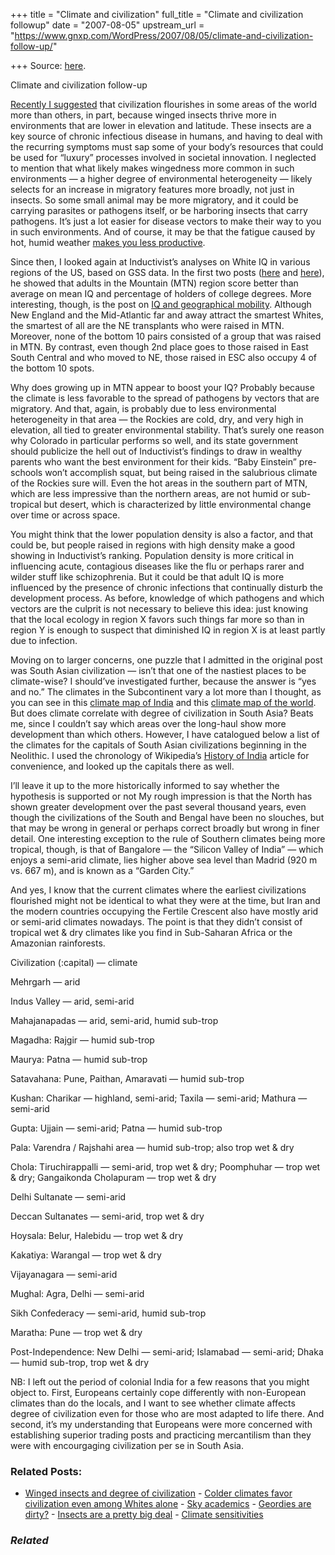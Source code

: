 +++
title = "Climate and civilization"
full_title = "Climate and civilization followup"
date = "2007-08-05"
upstream_url = "https://www.gnxp.com/WordPress/2007/08/05/climate-and-civilization-follow-up/"

+++
Source: [here](https://www.gnxp.com/WordPress/2007/08/05/climate-and-civilization-follow-up/).

Climate and civilization follow-up

[Recently I suggested](https://www.gnxp.com/blog/2007/06/winged-insects-and-degree-of.php) that civilization flourishes in some areas of the world more than others, in part, because winged insects thrive more in environments that are lower in elevation and latitude. These insects are a key source of chronic infectious disease in humans, and having to deal with the recurring symptoms must sap some of your body’s resources that could be used for “luxury” processes involved in societal innovation. I neglected to mention that what likely makes wingedness more common in such environments — a higher degree of environmental heterogeneity — likely selects for an increase in migratory features more broadly, not just in insects. So some small animal may be more migratory, and it could be carrying parasites or pathogens itself, or be harboring insects that carry pathogens. It’s just a lot easier for disease vectors to make their way to you in such environments. And of course, it may be that the fatigue caused by hot, humid weather [makes you less productive](https://www.gnxp.com/blog/2007/08/in-what-season-are-you-most-productive.php).

Since then, I looked again at Inductivist’s analyses on White IQ in various regions of the US, based on GSS data. In the first two posts ([here](https://inductivist.blogspot.com/2006/04/are-white-southerners-jus-plum.html) and [here](https://inductivist.blogspot.com/2007/02/looking-again-at-southern-intelligence.html)), he showed that adults in the Mountain (MTN) region score better than average on mean IQ and percentage of holders of college degrees. More interesting, though, is the post on [IQ and geographical mobility](https://inductivist.blogspot.com/2007/02/iq-and-residential-mobility-using.html). Although New England and the Mid-Atlantic far and away attract the smartest Whites, the smartest of all are the NE transplants who were raised in MTN. Moreover, none of the bottom 10 pairs consisted of a group that was raised in MTN. By contrast, even though 2nd place goes to those raised in East South Central and who moved to NE, those raised in ESC also occupy 4 of the bottom 10 spots.

Why does growing up in MTN appear to boost your IQ? Probably because the climate is less favorable to the spread of pathogens by vectors that are migratory. And that, again, is probably due to less environmental heterogeneity in that area — the Rockies are cold, dry, and very high in elevation, all tied to greater environmental stability. That’s surely one reason why Colorado in particular performs so well, and its state government should publicize the hell out of Inductivist’s findings to draw in wealthy parents who want the best environment for their kids. “Baby Einstein” pre-schools won’t accomplish squat, but being raised in the salubrious climate of the Rockies sure will. Even the hot areas in the southern part of MTN, which are less impressive than the northern areas, are not humid or sub-tropical but desert, which is characterized by little environmental change over time or across space.

You might think that the lower population density is also a factor, and that could be, but people raised in regions with high density make a good showing in Inductivist’s ranking. Population density is more critical in influencing acute, contagious diseases like the flu or perhaps rarer and wilder stuff like schizophrenia. But it could be that adult IQ is more influenced by the presence of chronic infections that continually disturb the development process. As before, knowledge of which pathogens and which vectors are the culprit is not necessary to believe this idea: just knowing that the local ecology in region X favors such things far more so than in region Y is enough to suspect that diminished IQ in region X is at least partly due to infection.

Moving on to larger concerns, one puzzle that I admitted in the original post was South Asian civilization — isn’t that one of the nastiest places to be climate-wise? I should’ve investigated further, because the answer is “yes and no.” The climates in the Subcontinent vary a lot more than I thought, as you can see in this [climate map of India](https://en.wikipedia.org/wiki/Image:India_climatic_zone_map_en.svg) and this [climate map of the world](https://en.wikipedia.org/wiki/Image:ClimateMapWorld.png). But does climate correlate with degree of civilization in South Asia? Beats me, since I couldn’t say which areas over the long-haul show more development than which others. However, I have catalogued below a list of the climates for the capitals of South Asian civilizations beginning in the Neolithic. I used the chronology of Wikipedia’s [History of India](https://en.wikipedia.org/wiki/History_of_India) article for convenience, and looked up the capitals there as well.

I’ll leave it up to the more historically informed to say whether the hypothesis is supported or not My rough impression is that the North has shown greater development over the past several thousand years, even though the civilizations of the South and Bengal have been no slouches, but that may be wrong in general or perhaps correct broadly but wrong in finer detail. One interesting exception to the rule of Southern climates being more tropical, though, is that of Bangalore — the “Silicon Valley of India” — which enjoys a semi-arid climate, lies higher above sea level than Madrid (920 m vs. 667 m), and is known as a “Garden City.”

And yes, I know that the current climates where the earliest civilizations flourished might not be identical to what they were at the time, but Iran and the modern countries occupying the Fertile Crescent also have mostly arid or semi-arid climates nowadays. The point is that they didn’t consist of tropical wet & dry climates like you find in Sub-Saharan Africa or the Amazonian rainforests.

Civilization (:capital) — climate

Mehrgarh — arid

Indus Valley — arid, semi-arid

Mahajanapadas — arid, semi-arid, humid sub-trop

Magadha: Rajgir — humid sub-trop

Maurya: Patna — humid sub-trop

Satavahana: Pune, Paithan, Amaravati — humid sub-trop

Kushan: Charikar — highland, semi-arid; Taxila — semi-arid; Mathura — semi-arid

Gupta: Ujjain — semi-arid; Patna — humid sub-trop

Pala: Varendra / Rajshahi area — humid sub-trop; also trop wet & dry

Chola: Tiruchirappalli — semi-arid, trop wet & dry; Poomphuhar — trop wet & dry; Gangaikonda Cholapuram — trop wet & dry

Delhi Sultanate — semi-arid

Deccan Sultanates — semi-arid, trop wet & dry

Hoysala: Belur, Halebidu — trop wet & dry

Kakatiya: Warangal — trop wet & dry

Vijayanagara — semi-arid

Mughal: Agra, Delhi — semi-arid

Sikh Confederacy — semi-arid, humid sub-trop

Maratha: Pune — trop wet & dry

Post-Independence: New Delhi — semi-arid; Islamabad — semi-arid; Dhaka — humid sub-trop, trop wet & dry

NB: I left out the period of colonial India for a few reasons that you might object to. First, Europeans certainly cope differently with non-European climates than do the locals, and I want to see whether climate affects degree of civilization even for those who are most adapted to life there. And second, it’s my understanding that Europeans were more concerned with establishing superior trading posts and practicing mercantilism than they were with encourgaging civilization per se in South Asia.

### Related Posts:

- [Winged insects and degree of
  civilization](https://www.gnxp.com/WordPress/2007/06/19/winged-insects-and-degree-of-civilization/) - [Colder climates favor civilization even among Whites
  alone](https://www.gnxp.com/WordPress/2008/07/15/colder-climates-favor-civilization-even-among-whites-alone/) - [Sky
  academics](https://www.gnxp.com/WordPress/2007/08/06/sky-academics/) - [Geordies are
  dirty?](https://www.gnxp.com/WordPress/2008/10/15/geordies-are-dirty/) - [Insects are a pretty big
  deal](https://www.gnxp.com/WordPress/2014/11/10/insects-are-a-pretty-big-deal/) - [Climate
  sensitivities](https://www.gnxp.com/WordPress/2006/05/19/climate-sensitivities/)

### *Related*

[](https://www.addtoany.com/add_to/facebook?linkurl=https%3A%2F%2Fwww.gnxp.com%2FWordPress%2F2007%2F08%2F05%2Fclimate-and-civilization-follow-up%2F&linkname=Climate%20and%20civilization%20follow-up "Facebook")[](https://www.addtoany.com/add_to/twitter?linkurl=https%3A%2F%2Fwww.gnxp.com%2FWordPress%2F2007%2F08%2F05%2Fclimate-and-civilization-follow-up%2F&linkname=Climate%20and%20civilization%20follow-up "Twitter")[](https://www.addtoany.com/add_to/email?linkurl=https%3A%2F%2Fwww.gnxp.com%2FWordPress%2F2007%2F08%2F05%2Fclimate-and-civilization-follow-up%2F&linkname=Climate%20and%20civilization%20follow-up "Email")[](https://www.addtoany.com/share)
